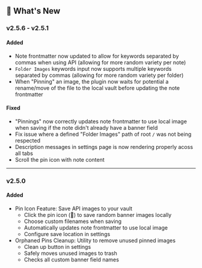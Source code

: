 ## 🎉 What's New

### v2.5.6 - v2.5.1 
#### Added
- Note frontmatter now updated to allow for keywords separated by commas when using API (allowing for more random variety per note)
- `Folder Images` keywords input now supports multiple keywords separated by commas (allowing for more random variety per folder)
- When "Pinning" an image, the plugin now waits for potential a rename/move of the file to the local vault before updating the note frontmatter

#### Fixed
- "Pinnings" now correctly updates note frontmatter to use local image when saving if the note didn't already have a banner field
- Fix issue where a defined "Folder Images" path of root `/` was not being respected
- Description messages in settings page is now rendering properly acoss all tabs
- Scroll the pin icon with note content

---

### v2.5.0
#### Added
- Pin Icon Feature: Save API images to your vault
  - Click the pin icon (📌) to save random banner images locally
  - Choose custom filenames when saving
  - Automatically updates note frontmatter to use local image
  - Configure save location in settings
- Orphaned Pins Cleanup: Utility to remove unused pinned images
  - Clean up button in settings
  - Safely moves unused images to trash
  - Checks all custom banner field names
